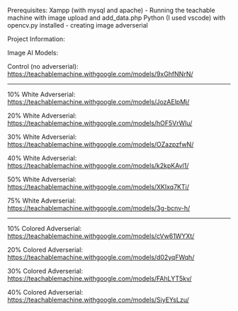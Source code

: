 Prerequisites:
Xampp (with mysql and apache) - Running the teachable machine with image upload and add_data.php
Python (I used vscode) with opencv.py installed - creating image adverserial

Project Information:

Image AI Models:

Control (no adverserial): https://teachablemachine.withgoogle.com/models/9xGhfNNrN/

------------------------------------------------------------------------------------------

10% White Adverserial: https://teachablemachine.withgoogle.com/models/JozAElpMj/

20% White Adverserial: https://teachablemachine.withgoogle.com/models/hOF5VrWlu/

30% White Adverserial: https://teachablemachine.withgoogle.com/models/OZazpzfwN/

40% White Adverserial: https://teachablemachine.withgoogle.com/models/k2kpKAvl1/

50% White Adverserial: https://teachablemachine.withgoogle.com/models/XKIxq7KTi/

75% White Adverserial: https://teachablemachine.withgoogle.com/models/3g-bcnv-h/

------------------------------------------------------------------------------------------
10% Colored Adverserial: https://teachablemachine.withgoogle.com/models/cVw61WYXt/

20% Colored Adverserial: https://teachablemachine.withgoogle.com/models/d02yqFWqh/

30% Colored Adverserial: https://teachablemachine.withgoogle.com/models/FAhLYT5kv/

40% Colored Adverserial: https://teachablemachine.withgoogle.com/models/SiyEYsLzu/

